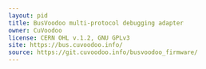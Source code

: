 ```yaml
---
layout: pid
title: BusVoodoo multi-protocol debugging adapter
owner: CuVoodoo
license: CERN OHL v.1.2, GNU GPLv3
site: https://bus.cuvoodoo.info/
source: https://git.cuvoodoo.info/busvoodoo_firmware/
---
```

